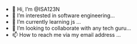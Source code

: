 - 👋 Hi, I’m @ISA123N
- 👀 I’m interested in software engineering...
- 🌱 I’m currently learning js ...
- 💞️ I’m looking to collaborate with any tech guru...
- 📫 How to reach me via my email address ...

<!---
ISA123N/ISA123N is a ✨ special ✨ repository because its `README.md` (this file) appears on your GitHub profile.
You can click the Preview link to take a look at your changes.
--->
